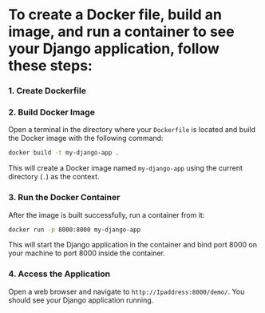 # To create a Docker file, build an image, and run a container to see your Django application, follow these steps:

### 1. **Create Dockerfile**

### 2. **Build Docker Image**
   Open a terminal in the directory where your `Dockerfile` is located and build the Docker image with the following command:

   ```bash
   docker build -t my-django-app .
   ```

   This will create a Docker image named `my-django-app` using the current directory (`.`) as the context.

### 3. **Run the Docker Container**
   After the image is built successfully, run a container from it:

   ```bash
   docker run -p 8000:8000 my-django-app
   ```

   This will start the Django application in the container and bind port 8000 on your machine to port 8000 inside the container.

### 4. **Access the Application**
   Open a web browser and navigate to `http://Ipaddress:8000/demo/`. You should see your Django application running.
